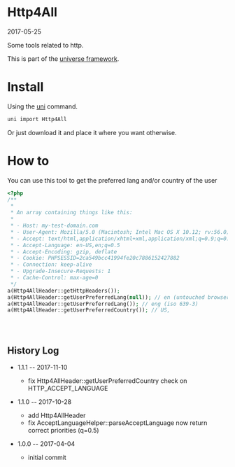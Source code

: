 Http4All
===========
2017-05-25



Some tools related to http.


This is part of the [universe framework](https://github.com/karayabin/universe-snapshot).


Install
==========
Using the [uni](https://github.com/lingtalfi/universe-naive-importer) command.
```bash
uni import Http4All
```

Or just download it and place it where you want otherwise.



How to
==========


You can use this tool to get the preferred lang and/or country of the user


```php
<?php
/**
 *
 * An array containing things like this:
 *
 * - Host: my-test-domain.com
 * - User-Agent: Mozilla/5.0 (Macintosh; Intel Mac OS X 10.12; rv:56.0) Gecko/20100101 Firefox/56.0
 * - Accept: text/html,application/xhtml+xml,application/xml;q=0.9;q=0.8
 * - Accept-Language: en-US,en;q=0.5
 * - Accept-Encoding: gzip, deflate
 * - Cookie: PHPSESSID=2ca549bcc41994fe20c7886152427882
 * - Connection: keep-alive
 * - Upgrade-Insecure-Requests: 1
 * - Cache-Control: max-age=0
 */
a(Http4AllHeader::getHttpHeaders());
a(Http4AllHeader::getUserPreferredLang(null)); // en (untouched browser result)
a(Http4AllHeader::getUserPreferredLang()); // eng (iso 639-3)
a(Http4AllHeader::getUserPreferredCountry()); // US,





```


History Log
------------------
    
- 1.1.1 -- 2017-11-10

    - fix Http4AllHeader::getUserPreferredCountry check on HTTP_ACCEPT_LANGUAGE
    
- 1.1.0 -- 2017-10-28

    - add Http4AllHeader
    - fix AcceptLanguageHelper::parseAcceptLanguage now return correct priorities (q=0.5)
    
- 1.0.0 -- 2017-04-04

    - initial commit
